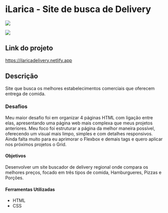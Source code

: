 # iLarica - Site de busca de Delivery
<img src="http://img.shields.io/static/v1?label=STATUS&message=CONCLUIDO&color=GREEN&style=for-the-badge"/>
</p>

![](./gif-do-projeto/ilarica.gif)

## Link do projeto
https://ilaricadelivery.netlify.app
## Descrição
Site que busca os melhores estabelecimentos comerciais que oferecem entrega de comida.
### Desafios
Meu maior desafio foi em organizar 4 páginas HTML com ligação entre elas, apresentando uma página web mais complexa que meus projetos anteriores. Meu foco foi estruturar a página da melhor maneira possível, oferecendo um visual mais limpo, simples e com detalhes responsivos. Ainda falta muito para eu aprimorar o Flexbox e demais tags e quero aplicar nos próximos projetos o Grid.
#### Objetivos
Desenvolver um site buscador de delivery regional onde compara os melhores preços, focado em três tipos de comida, Hamburgueres, Pizzas e Porções.
#### Ferramentas Utilizadas
 - HTML
 - CSS